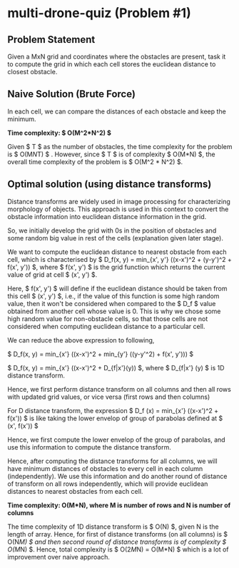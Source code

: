 # multi-drone-quiz (Problem #1)

## Problem Statement

Given a MxN grid and coordinates where the obstacles are present, task it to compute the grid in which each cell stores the euclidean distance to closest obstacle.

## Naive Solution (Brute Force)

In each cell, we can compare the distances of each obstacle and keep the minimum.

**Time complexity: $ O(M^2*N^2) $**

Given $ T $ as the number of obstacles, the time complexity for the problem is $ O(M*N*T) $ . However, since $ T $ is of complexity $ O(M*N) $, the overall time complexity of the problem is $ O(M^2 * N^2) $.

## Optimal solution (using distance transforms)

Distance transforms are widely used in image processing for characterizing morphology of objects. This approach is used in this context to convert the obstacle information into euclidean distance information in the grid.

So, we initially develop the grid with 0s in the position of obstacles and some random big value in rest of the cells (explanation given later stage).

We want to compute the euclidean distance to nearest obstacle from each cell, which is characterised by $ D_f(x, y) = min_{x', y'} ((x-x')^2 + (y-y')^2 + f(x', y')) $, where $ f(x', y') $ is the grid function which returns the current value of grid at cell $ (x', y') $.

Here, $ f(x', y') $ will define if the euclidean distance should be taken from this cell $ (x', y') $, i.e., if the value of this function is some high random value, then it won't be considered when compared to the $ D_f $ value obtained from another cell whose value is 0. This is why we chose some high random value for non-obstacle cells, so that those cells are not considered when computing euclidean distance to a particular cell.

We can reduce the above expression to following,

$ D_f(x, y) = min_{x'} ((x-x')^2 + min_{y'} ((y-y'^2) + f(x', y'))) $

$ D_f(x, y) = min_{x'} ((x-x')^2 + D_{f|x'}(y)) $, where $ D_{f|x'} (y) $ is 1D distance transform.

Hence, we first perform distance transform on all columns and then all rows with updated grid values, or vice versa (first rows and then columns)

For D distance transform, the expression $ D_f (x) = min_{x'} ((x-x')^2 + f(x')) $ is like taking the lower envelop of group of parabolas defined at $ (x', f(x')) $

Hence, we first compute the lower envelop of the group of parabolas, and use this information to compute the distance transform. 

Hence, after computing the distance transforms for all columns, we will have minimum distances of obstacles to every cell in each column (independently). We use this information and do another round of distance of transform on all rows independently, which will provide euclidean distances to nearest obstacles from each cell.

**Time complexity: O(M*N), where M is number of rows and N is number of columns**

The time complexity of 1D distance transform is $ O(N) $, given N is the length of array. Hence, for first of distance transforms (on all columns) is $ O(N*M) $ and then second round of distance transforms is of complexity $ O(M*N) $. Hence, total complexity is $ O(2*M*N) = O(M*N) $ which is a lot of improvement over naive approach.
